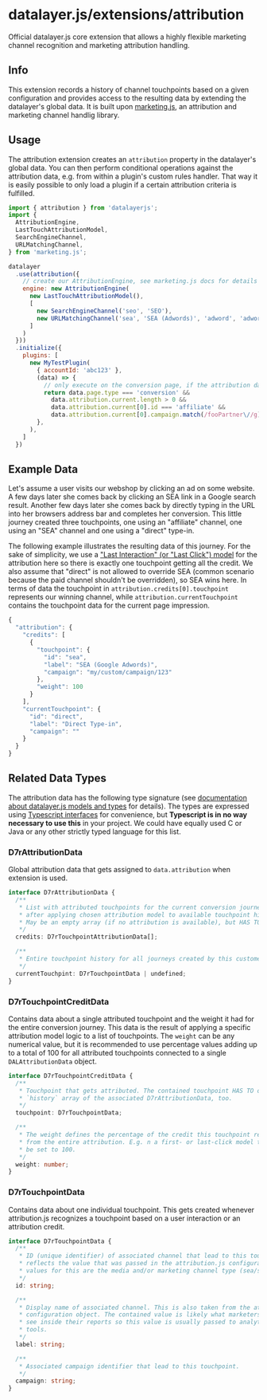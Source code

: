 # datalayer.js/extensions/attribution
Official datalayer.js core extension that allows a highly flexible marketing channel recognition and marketing attribution handling.

## Info
This extension records a history of channel touchpoints based on a given configuration and provides access to the resulting data by extending the datalayer's global data. It is built upon [marketing.js](https://github.com/ryx/marketing.js), an attribution and marketing channel handlig library.

## Usage
The attribution extension creates an `attribution` property in the datalayer's global data. You can then perform conditional operations against the attribution data, e.g. from within a plugin's custom rules handler. That way it is easily possible to only load a plugin if a certain attribution criteria is fulfilled.

```javascript
import { attribution } from 'datalayerjs';
import {
  AttributionEngine,
  LastTouchAttributionModel,
  SearchEngineChannel,
  URLMatchingChannel,
} from 'marketing.js';

datalayer
  .use(attribution({
    // create our AttributionEngine, see marketing.js docs for details
    engine: new AttributionEngine(
      new LastTouchAttributionModel(),
      [
        new SearchEngineChannel('seo', 'SEO'),
        new URLMatchingChannel('sea', 'SEA (Adwords)', 'adword', 'adword'),
      ]
    )
  }))
  .initialize({
    plugins: [
      new MyTestPlugin(
        { accountId: 'abc123' },
        (data) => {
          // only execute on the conversion page, if the attribution data matches a given campaign
          return data.page.type === 'conversion' &&
            data.attribution.current.length > 0 &&
            data.attribution.current[0].id === 'affiliate' &&
            data.attribution.current[0].campaign.match(/fooPartner\//g);
        },
      ),
    ]
  })
```

## Example Data
Let's assume a user visits our webshop by clicking an ad on some website. A few days later she comes back by clicking an SEA link in a Google search result. Another few days later she comes back by directly typing in the URL into her browsers address bar and completes her conversion. This little journey created three touchpoints, one using an "affiliate" channel, one using an "SEA" channel and one using a "direct" type-in.

The following example illustrates the resulting data of this journey. For the sake of simplicity, we use a ["Last Interaction" (or "Last Click") model](https://support.google.com/analytics/answer/1665189) for the attribution here so there is exactly one touchpoint getting all the credit. We also assume that "direct" is not allowed to override SEA (common scenario because the paid channel shouldn't be overridden), so SEA wins here. In terms of data the touchpoint in `attribution.credits[0].touchpoint` represents our winning channel, while `attribution.currentTouchpoint` contains the touchpoint data for the current page impression.


```javascript
{
  "attribution": {
    "credits": [
      {
        "touchpoint": {
          "id": "sea",
          "label": "SEA (Google Adwords)",
          "campaign": "my/custom/campaign/123"
        },
        "weight": 100
      }
    ],
    "currentTouchpoint": {
      "id": "direct",
      "label": "Direct Type-in",
      "campaign": ""
    }
  }
}
```

## Related Data Types
The attribution data has the following type signature (see [documentation about datalayer.js models and types](https://github.com/ryx/datalayerjs#models) for details). The types are expressed using [Typescript interfaces](https://www.typescriptlang.org/docs/handbook/interfaces.html) for convenience, but **Typescript is in no way necessary to use this** in your project. We could have equally used C or Java or any other strictly typed language for this list.

### D7rAttributionData
Global attribution data that gets assigned to `data.attribution` when extension is used.

```typescript
interface D7rAttributionData {
  /**
   * List with attributed touchpoints for the current conversion journey (i.e.
   * after applying chosen attribution model to available touchpoint history).
   * May be an empty array (if no attribution is available), but HAS TO be defined.
   */
  credits: D7rTouchpointAttributionData[];

  /**
   * Entire touchpoint history for all journeys created by this customer
   */
  currentTouchpint: D7rTouchpointData | undefined;
}
```

### D7rTouchpointCreditData
Contains data about a single attributed touchpoint and the weight it had for the entire conversion journey. This data is the result of applying a specific attribution model logic to a list of touchpoints. The `weight` can be any numerical value, but it is recommended to use percentage values adding up to a total of 100 for all attributed touchpoints connected to a single `DALAttributionData` object.

```typescript
interface D7rTouchpointCreditData {
  /**
   * Touchpoint that gets attributed. The contained touchpoint HAS TO occur in the
   * `history` array of the associated D7rAttributionData, too.
   */
  touchpoint: D7rTouchpointData;

  /**
   * The weight defines the percentage of the credit this touchpoint receives
   * from the entire attribution. E.g. n a first- or last-click model this would
   * be set to 100.
   */
  weight: number;
}
```

### D7rTouchpointData
Contains data about one individual touchpoint. This gets created whenever attribution.js recognizes a touchpoint based on a user interaction or an attribution credit.

```typescript
interface D7rTouchpointData {
  /**
   * ID (unique identifier) of associated channel that lead to this touchpoint. This
   * reflects the value that was passed in the attribution.js configuration. Common
   * values for this are the media and/or marketing channel type (sea/seo/...).
   */
  id: string;

  /**
   * Display name of associated channel. This is also taken from the attribution.js
   * configuration object. The contained value is likely what marketers want to
   * see inside their reports so this value is usually passed to analytics
   * tools.
   */
  label: string;

  /**
   * Associated campaign identifier that lead to this touchpoint.
   */
  campaign: string;
}
```
